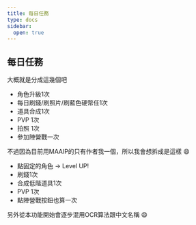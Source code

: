 ```yaml
---
title: 每日任務
type: docs
sidebar:
  open: true
---
```


## 每日任務

大概就是分成這幾個吧

* 角色升級1次
* 每日刷錢/刷照片/刷藍色硬幣任1次
* 道具合成1次
* PVP 1次
* 拍照 1次
* 參加陣營戰一次

不過因為目前用MAAIP的只有作者我一個，所以我會想拆成是這樣 😄

* 點固定的角色 → Level UP!
* 刷錢1次
* 合成低階道具1次
* PVP 1次
* 點陣營戰按鈕也算一次

另外從本功能開始會逐步混用OCR算法跟中文名稱 😄